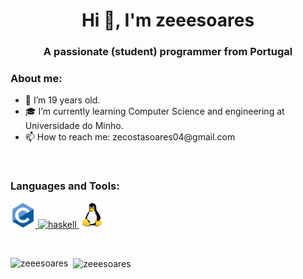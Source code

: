 <h1 align="center">Hi 👋, I'm zeeesoares</h1>
<h3 align="center">A passionate (student) programmer from Portugal</h3>
<h3 align="left">About me:</h3>
<p align="left">
  <ul>
      <li>
          🌱 I’m 19 years old.
      </li>
      <li>
          🎓 I’m currently learning Computer Science and engineering at Universidade do Minho.
      </li>
      <li>
          📫 How to reach me: zecostasoares04@gmail.com
      </li>
  </ul>
</p>
<br>
<h3 align="left">Languages and Tools:</h3>
<p align="left"> 
  <a href="https://www.cprogramming.com/" target="_blank" rel="noreferrer"> 
    <img src="https://raw.githubusercontent.com/devicons/devicon/master/icons/c/c-original.svg" alt="c" width="40" height="40"/> 
  </a> 
  <a href="https://www.haskell.org/" target="_blank" rel="noreferrer"> 
    <img src="https://upload.wikimedia.org/wikipedia/commons/1/1c/Haskell-Logo.svg" alt="haskell" width="40" height="40"/> 
  </a> 
  <a href="https://www.linux.org/" target="_blank" rel="noreferrer"> 
    <img src="https://raw.githubusercontent.com/devicons/devicon/master/icons/linux/linux-original.svg" alt="linux" width="40" height="40"/> 
  </a> 
</p>
<br>
<div>
  <p>
    <img align="left" src="https://github-readme-stats.vercel.app/api/top-langs?username=zeeesoares&show_icons=true&theme=tokyonight&locale=en&layout=compact" alt="zeeesoares" />
  </p>

  <p>&nbsp;
    <img align="center" src="https://github-readme-stats.vercel.app/api?username=zeeesoares&show_icons=true&theme=tokyonight&locale=en" alt="zeeesoares" />
  </p>
</div>
